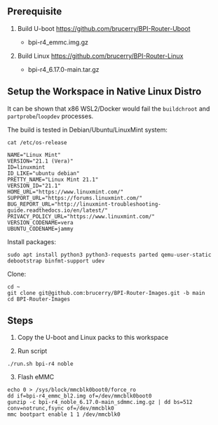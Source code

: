 ## Prerequisite

1. Build U-boot https://github.com/brucerry/BPI-Router-Uboot
    - bpi-r4_emmc.img.gz

2. Build Linux https://github.com/brucerry/BPI-Router-Linux
    - bpi-r4_6.17.0-main.tar.gz
    
## Setup the Workspace in Native Linux Distro

It can be shown that x86 WSL2/Docker would fail the `buildchroot` and `partprobe`/`loopdev` processes.

The build is tested in Debian/Ubuntu/LinuxMint system:

```
cat /etc/os-release

NAME="Linux Mint"
VERSION="21.1 (Vera)"
ID=linuxmint
ID_LIKE="ubuntu debian"
PRETTY_NAME="Linux Mint 21.1"
VERSION_ID="21.1"
HOME_URL="https://www.linuxmint.com/"
SUPPORT_URL="https://forums.linuxmint.com/"
BUG_REPORT_URL="http://linuxmint-troubleshooting-guide.readthedocs.io/en/latest/"
PRIVACY_POLICY_URL="https://www.linuxmint.com/"
VERSION_CODENAME=vera
UBUNTU_CODENAME=jammy
```

Install packages:

```
sudo apt install python3 python3-requests parted qemu-user-static debootstrap binfmt-support udev
```

Clone:

```
cd ~
git clone git@github.com:brucerry/BPI-Router-Images.git -b main
cd BPI-Router-Images
```

## Steps

1. Copy the U-boot and Linux packs to this workspace

2. Run script

```
./run.sh bpi-r4 noble
```

3. Flash eMMC

```
echo 0 > /sys/block/mmcblk0boot0/force_ro
dd if=bpi-r4_emmc_bl2.img of=/dev/mmcblk0boot0
gunzip -c bpi-r4_noble_6.17.0-main_sdmmc.img.gz | dd bs=512 conv=notrunc,fsync of=/dev/mmcblk0
mmc bootpart enable 1 1 /dev/mmcblk0
```
